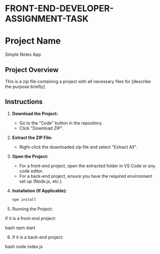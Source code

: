 # FRONT-END-DEVELOPER-ASSIGNMENT-TASK
# Project Name
Simple Notes App
## Project Overview
This is a zip file containing a project with all necessary files for [describe the purpose briefly].

## Instructions
1. **Download the Project:**
   - Go to the "Code" button in the repository.
   - Click "Download ZIP".

2. **Extract the ZIP File:**
   - Right-click the downloaded zip file and select "Extract All".

3. **Open the Project:**
   - For a front-end project, open the extracted folder in VS Code or any code editor.
   - For a back-end project, ensure you have the required environment set up (Node.js, etc.).

4. **Installation (If Applicable):**
   ```bash
   npm install

5. Running the Project:

If it is a front-end project:

bash
npm start

6. If it is a back-end project:

bash
node index.js
